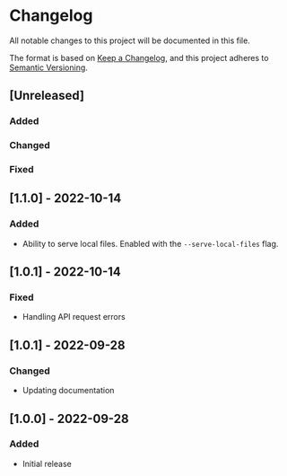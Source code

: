 # Changelog

All notable changes to this project will be documented in this file.

The format is based on [Keep a Changelog](https://keepachangelog.com/en/1.0.0/),
and this project adheres to [Semantic Versioning](https://semver.org/spec/v2.0.0.html).

## [Unreleased]
### Added
### Changed
### Fixed

## [1.1.0] - 2022-10-14
### Added

- Ability to serve local files. Enabled with the `--serve-local-files` flag.

## [1.0.1] - 2022-10-14
### Fixed

- Handling API request errors

## [1.0.1] - 2022-09-28
### Changed

- Updating documentation

## [1.0.0] - 2022-09-28
### Added

- Initial release
